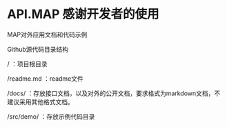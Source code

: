 API.MAP 感谢开发者的使用
=======

MAP对外应用文档和代码示例


Github源代码目录结构

/ ：项目根目录

/readme.md ：readme文件

/docs/ ：存放接口文档，以及对外的公开文档，要求格式为markdown文档，不建议采用其他格式文档。

/src/demo/ ：存放示例代码目录

